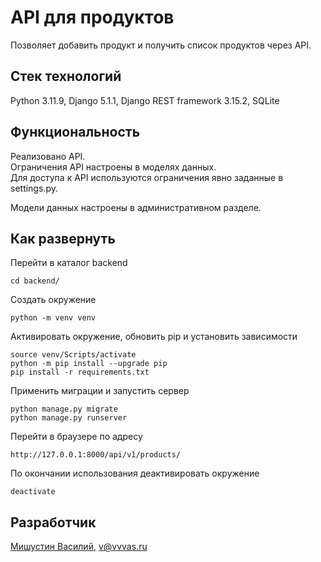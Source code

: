 # API для продуктов  
Позволяет добавить продукт и получить список продуктов через API.  

## Стек технологий  
Python 3.11.9, Django 5.1.1, Django REST framework 3.15.2, SQLite  

## Функциональность  
Реализовано API.  
Ограничения API настроены в моделях данных.  
Для доступа к API используются ограничения явно заданные в settings.py.  

Модели данных настроены в административном разделе.  

## Как развернуть 
Перейти в каталог backend  
```  
cd backend/  
```  

Создать окружение  
```  
python -m venv venv  
```  

Активировать окружение, обновить pip и установить зависимости  
```  
source venv/Scripts/activate  
python -m pip install --upgrade pip  
pip install -r requirements.txt  
```  

Применить миграции и запустить сервер  
```  
python manage.py migrate  
python manage.py runserver  
```  

Перейти в браузере по адресу  
```  
http://127.0.0.1:8000/api/v1/products/
```  

По окончании использования деактивировать окружение  
```  
deactivate  
```  

## Разработчик
[Мишустин Василий](https://github.com/vvvas), v@vvvas.ru  
